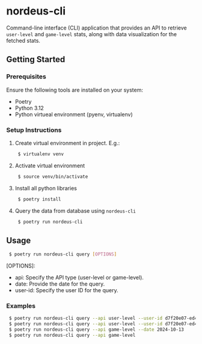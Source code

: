 # nordeus-cli
Command-line interface (CLI) application that provides an API to retrieve `user-level` and `game-level` stats, along with data visualization for the fetched stats.

## Getting Started

### Prerequisites
Ensure the following tools are installed on your system:
* Poetry
* Python 3.12
* Python virtueal environment (pyenv, virtualenv)

### Setup Instructions
1. Create virtual environment in project. E.g.:
   ```sh
    $ virtualenv venv
   ```
2. Activate virtual environment
   ```sh
    $ source venv/bin/activate
   ```
3. Install all python libraries
   ```sh
    $ poetry install
   ```
4. Query the data from database using `nordeus-cli`
   ```sh
    $ poetry run nordeus-cli
   ```

## Usage
   ```sh
    $ poetry run nordeus-cli query [OPTIONS]
   ```
[OPTIONS]: 
   - api: Specify the API type (user-level or game-level).
   - date: Provide the date for the query.
   - user-id: Specify the user ID for the query.

### Examples
   ```sh
    $ poetry run nordeus-cli query --api user-level --user-id d7f20e07-ed42-02ed-c4bb-895c608099f6 --date 2024-10-19
    $ poetry run nordeus-cli query --api user-level --user-id d7f20e07-ed42-02ed-c4bb-895c608099f6
    $ poetry run nordeus-cli query --api game-level --date 2024-10-13
    $ poetry run nordeus-cli query --api game-level
   ```

